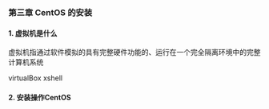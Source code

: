### 第三章 CentOS 的安装

#### 1. 虚拟机是什么

虚拟机指通过软件模拟的具有完整硬件功能的、运行在一个完全隔离环境中的完整计算机系统

virtualBox
xshell

#### 2. 安装操作CentOS

